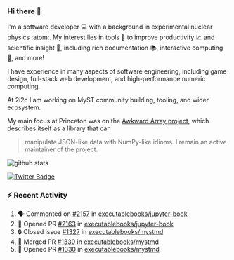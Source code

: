 ### Hi there 👋 

I'm a software developer 💻 with a background in experimental nuclear physics :atom:. My interest lies in tools :wrench: to improve productivity :chart_with_upwards_trend: and scientific insight :telescope:, including rich documentation 📚, interactive computing 🧮, and more! 

I have experience in many aspects of software engineering, including game design, full-stack web development, and high-performance numeric computing. 

At 2i2c I am working on MyST community building, tooling, and wider ecosystem. 

My main focus at Princeton was on the [Awkward Array project](awkward-array.org/), which describes itself as a library that can 
> manipulate JSON-like data with NumPy-like idioms. I remain an active maintainer of the project. 

![github stats](https://github-readme-stats.vercel.app/api?username=agoose77&show_icons=true&hide_rank=true&hide_title=true&bg_color=30,e76445,904e95&text_color=efe3ec&icon_color=efe3ec)
<!--
**agoose77/agoose77** is a ✨ _special_ ✨ repository because its `README.md` (this file) appears on your GitHub profile.

Here are some ideas to get you started:

- 🔭 I’m currently working on ...
- 🌱 I’m currently learning ...
- 👯 I’m looking to collaborate on ...
- 🤔 I’m looking for help with ...
- 💬 Ask me about ...
- 📫 How to reach me: ...
- 😄 Pronouns: ...
- ⚡ Fun fact: ...
-->

[![Twitter Badge](https://img.shields.io/twitter/follow/agoose77?style=flat-square&logo=Twitter&logoColor=white&color=cornflowerblue)](https://twitter.com/agoose77)

### :zap: Recent Activity

<!--START_SECTION:activity-->
1. 🗣 Commented on [#2157](https://github.com/executablebooks/jupyter-book/issues/2157#issuecomment-2178900817) in [executablebooks/jupyter-book](https://github.com/executablebooks/jupyter-book)
2. 💪 Opened PR [#2163](https://github.com/executablebooks/jupyter-book/pull/2163) in [executablebooks/jupyter-book](https://github.com/executablebooks/jupyter-book)
3. 🔒 Closed issue [#1327](https://github.com/executablebooks/mystmd/issues/1327) in [executablebooks/mystmd](https://github.com/executablebooks/mystmd)
4. 🎉 Merged PR [#1330](https://github.com/executablebooks/mystmd/pull/1330) in [executablebooks/mystmd](https://github.com/executablebooks/mystmd)
5. 💪 Opened PR [#1330](https://github.com/executablebooks/mystmd/pull/1330) in [executablebooks/mystmd](https://github.com/executablebooks/mystmd)
<!--END_SECTION:activity-->
